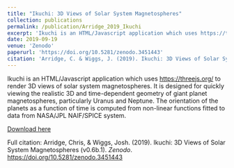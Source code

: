 ```yaml
---
title: "Ikuchi: 3D Views of Solar System Magnetospheres"
collection: publications
permalink: /publication/Arridge_2019_Ikuchi
excerpt: 'Ikuchi is an HTML/Javascript application which uses https://threejs.org/ to render 3D views of solar system magnetospheres.'
date: 2019-09-19
venue: 'Zenodo'
paperurl: 'https://doi.org/10.5281/zenodo.3451443'
citation: 'Arridge, C. & Wiggs, J. (2019). Ikuchi: 3D Views of Solar System Magnetospheres, <i>Zenodo</i>'
---
```

Ikuchi is an HTML/Javascript application which uses https://threejs.org/ to render 3D views of solar system magnetospheres. It is designed for quickly viewing the realistic 3D and time-dependent geometry of giant planet magnetospheres, particularly Uranus and Neptune. The orientation of the planets as a function of time is computed from non-linear functions fitted to data from NASA/JPL NAIF/SPICE system.

[Download here](https://doi.org/10.5281/zenodo.3451443)

Full citation: Arridge, Chris, & Wiggs, Josh. (2019). Ikuchi: 3D Views of Solar System Magnetospheres (v0.6b.1). <i>Zenodo</i>. https://doi.org/10.5281/zenodo.3451443
